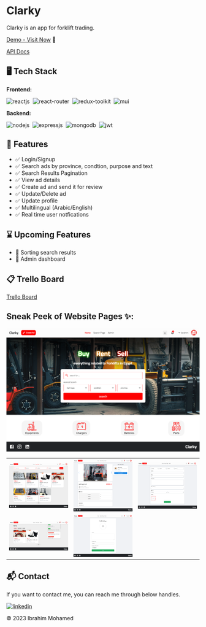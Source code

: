 # Clarky

Clarky is an app for forklift trading.

[Demo - Visit Now](https://clarky-eg.netlify.app) 🚀

[API Docs](https://documenter.getpostman.com/view/17851950/2sAYBUDCGv)

## 🖥️ Tech Stack

**Frontend:**

![reactjs](https://img.shields.io/badge/React-20232A?style=for-the-badge&logo=react&logoColor=61DAFB)&nbsp;
![react-router](https://img.shields.io/badge/React_Router-CA4245?style=for-the-badge&logo=react-router&logoColor=white)&nbsp;
![redux-toolkit](https://img.shields.io/badge/Redux_Toolkit-593D88?style=for-the-badge&logo=redux&logoColor=white)&nbsp;
![mui](https://img.shields.io/badge/Material--Icons-0081CB?style=for-the-badge&logo=material-ui&logoColor=white)&nbsp;

**Backend:**

![nodejs](https://img.shields.io/badge/Node.js-43853D?style=for-the-badge&logo=node.js&logoColor=white)&nbsp;
![expressjs](https://img.shields.io/badge/Express.js-000000?style=for-the-badge&logo=express&logoColor=white)&nbsp;
![mongodb](https://img.shields.io/badge/MongoDB-4EA94B?style=for-the-badge&logo=mongodb&logoColor=white)&nbsp;
![jwt](https://img.shields.io/badge/JWT-000000?style=for-the-badge&logo=JSON%20web%20tokens&logoColor=white)&nbsp;

<!-- **Deployed On:**

![netlify](https://img.shields.io/badge/netlify-32e6e2?style=for-the-badge&logo=netlify&logoColor=white) -->

## 🚀 Features

- ✅ Login/Signup
- ✅ Search ads by province, condtion, purpose and text
- ✅ Search Results Pagination
- ✅ View ad details
- ✅ Create ad and send it for review
- ✅ Update/Delete ad
- ✅ Update profile
- ✅ Multilingual (Arabic/English)
- ✅ Real time user notfications

## ⌛ Upcoming Features

- 🚧 Sorting search results
- 🚧 Admin dashboard

## 📋 Trello Board

[Trello Board](https://trello.com/b/Cp7E47t7/clarky-website)

## Sneak Peek of Website Pages ✨:

![home](images/img-1.png)

<table>
  <tr>
    <td><img src="images/img-2.png" alt="mockups" /></td>
    <td><img src="images/img-3.png" alt="mockup" /></td>
    <td><img src="images/img-4.png" alt="mockup" /></td>
  </tr>
   <tr>
    <td><img src="images/img-5.png" alt="mockup" /></td>
    <td><img src="images/img-6.png" alt="mockup" /></td>
  </tr>
</table>

<h2>📬 Contact</h2>

If you want to contact me, you can reach me through below handles.

[![linkedin](https://img.shields.io/badge/LinkedIn-0077B5?style=for-the-badge&logo=linkedin&logoColor=white)](https://www.linkedin.com/in/ibrahim-embaby)

© 2023 Ibrahim Mohamed
